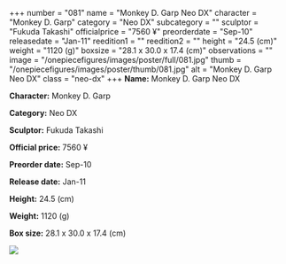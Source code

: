 +++
number = "081"
name = "Monkey D. Garp Neo DX"
character = "Monkey D. Garp"
category = "Neo DX"
subcategory = ""
sculptor = "Fukuda Takashi"
officialprice = "7560 ¥"
preorderdate = "Sep-10"
releasedate = "Jan-11"
reedition1 = ""
reedition2 = ""
height = "24.5 (cm)"
weight = "1120 (g)"
boxsize = "28.1 x 30.0 x 17.4 (cm)"
observations = ""
image = "/onepiecefigures/images/poster/full/081.jpg"
thumb = "/onepiecefigures/images/poster/thumb/081.jpg"
alt = "Monkey D. Garp Neo DX"
class = "neo-dx"
+++
**Name:** Monkey D. Garp Neo DX

**Character:** Monkey D. Garp

**Category:** Neo DX 

**Sculptor:** Fukuda Takashi

**Official price:** 7560 ¥

**Preorder date:** Sep-10

**Release date:** Jan-11

**Height:** 24.5 (cm)

**Weight:** 1120 (g)

**Box size:** 28.1 x 30.0 x 17.4 (cm)

<img src="/onepiecefigures/images/poster/thumb/081.jpg">
